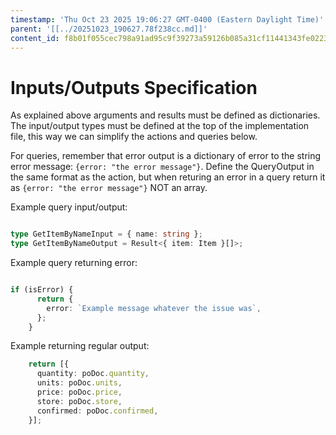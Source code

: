 ```yaml
---
timestamp: 'Thu Oct 23 2025 19:06:27 GMT-0400 (Eastern Daylight Time)'
parent: '[[../20251023_190627.78f238cc.md]]'
content_id: f8b01f055cec798a91ad95c9f39273a59126b085a31cf11441343fe02232328f
---
```


# Inputs/Outputs Specification

As explained above arguments and results must be defined as dictionaries. The input/output types must be defined at the top of the implementation file, this way we can simplify the actions and queries below.

For queries, remember that error output is a dictionary of error to the string error message: `{error: "the error message"}`. Define the QueryOutput in the same format as the action, but when returing an error in a query return it as `{error: "the error message"}` NOT an array.

Example query input/output:

```typescript

type GetItemByNameInput = { name: string };
type GetItemByNameOutput = Result<{ item: Item }[]>;

```

Example query returning error:

```typescript

if (isError) {
      return {
        error: `Example message whatever the issue was`,
      };
    }
```

Example returning regular output:

```typescript
    return [{
      quantity: poDoc.quantity,
      units: poDoc.units,
      price: poDoc.price,
      store: poDoc.store,
      confirmed: poDoc.confirmed,
    }];
```
